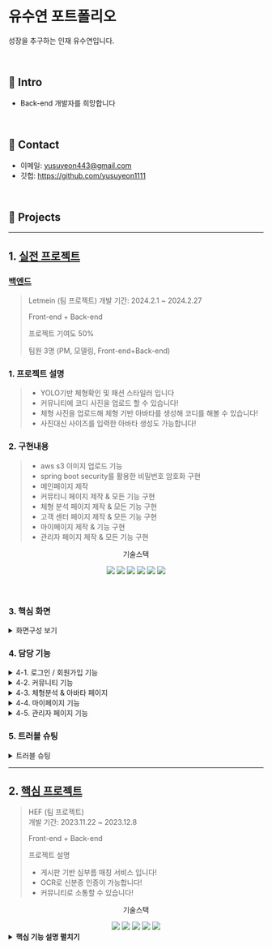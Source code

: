 # 유수연 포트폴리오
성장을 추구하는 인재 유수연입니다.

</br>

## :pushpin: Intro
- Back-end 개발자를 희망합니다

</br>

## :pushpin: Contact
- 이메일: yusuyeon443@gmail.com
- 깃헙: https://github.com/yusuyeon1111

</br>

## :pushpin: Projects

---

## 1. [실전 프로젝트](https://github.com/2023-SMHRD-IS-CLOUD-1/Letmein-front)
### [백엔드](https://github.com/2023-SMHRD-IS-CLOUD-1/Letmein.git)

> Letmein (팀 프로젝트) 
>개발 기간: 2024.2.1 ~ 2024.2.27 
> 
> Front-end + Back-end
> 
> 프로젝트 기여도 50%
> 
> 팀원 3명 (PM, 모델링, Front-end+Back-end)
> 
### 1. 프로젝트 설명
> 
> - YOLO기반 체형확인 및 패션 스타일러 입니다
> - 커뮤니티에 코디 사진을 업로드 할 수 있습니다!
> - 체형 사진을 업로드해 체형 기반 아바타를 생성해 코디를 해볼 수 있습니다!
> - 사진대신 사이즈를 입력한 아바타 생성도 가능합니다!
>
### 2. 구현내용
>  - aws s3 이미지 업로드 기능
>  - spring boot security를 활용한 비밀번호 암호화 구현
>  - 메인페이지 제작
>  - 커뮤티니 페이지 제작 & 모든 기능 구현
>  - 체형 분석 페이지 제작 & 모든 기능 구현
>  - 고객 센터 페이지 제작 & 모든 기능 구현
>  - 마이페이지 제작 & 기능 구현
>  - 관리자 페이지 제작 & 모든 기능 구현
>

<div align="center">
	<P>기술스택</P>
	<img src="https://img.shields.io/badge/react-61DAFB?style=for-the-badge&logo=react&logoColor=white">
	<img src="https://img.shields.io/badge/springboot-6DB33F?style=for-the-badge&logo=springboot&logoColor=white" />
	<img src="https://img.shields.io/badge/oracle-F80000?style=for-the-badge&logo=oracle&logoColor=white" />
	<img src="https://img.shields.io/badge/apachetomcat-F8DC75?style=for-the-badge&logo=apachetomcat&logoColor=black"/>
	<img src="https://img.shields.io/badge/flask-000000?style=for-the-badge&logo=flask&logoColor=white"/>
	<img src="https://img.shields.io/badge/amazons3-569A31?style=for-the-badge&logo=amazons3&logoColor=white"/>
</div>
 <br/>
 <br/>

### 3. 핵심 화면

<details>
    <summary>화면구성 보기</summary>
<!-- summary 아래 한칸 공백 두고 내용 삽입 -->
   
   #### 7-1 메인 페이지
   ![제목 없는 동영상 - Clipchamp로 제작](https://github.com/yusuyeon1111/portfolio/assets/142488306/e94a754c-fa5c-4b7a-b925-be1531f704f0)

   #### 7-2 회원가입 & 로그인 페이지
   ![제목 없는 동영상 - Clipchamp로 제작](https://github.com/yusuyeon1111/portfolio/assets/142488306/f06b7c39-26ac-47eb-af1f-bc2d8ed32edc)
   
   #### 7-3 커뮤니티 페이지
 ![-Clipchamp3-ezgif com-video-to-gif-converter](https://github.com/yusuyeon1111/portfolio/assets/142488306/b5dfbf08-3f8d-4344-bc32-18f00510663f)
 
   #### 7-4 마이페이지 & 고객센터 페이지
![-Clipchamp5-ezgif com-video-to-gif-converter](https://github.com/yusuyeon1111/portfolio/assets/142488306/3d90494b-3cd9-4401-8763-cca21fa97364)

#### 7-5 이미지 업로드 & 체형 분석 결과 페이지
![제목 없는 동영상 - Clipchamp로 제작 (1)](https://github.com/yusuyeon1111/portfolio/assets/142488306/f3d0c30a-822e-4ffa-9381-7b83d1868d7b)

#### 7-6 사이즈 등록 페이지
![제목 없는 동영상 - Clipchamp로 제작 (1)](https://github.com/yusuyeon1111/portfolio/assets/142488306/f2eb06b4-19fb-4061-9660-477c28c7c9d0)

#### 7-7 아바타 페이지
![제목 없는 동영상 - Clipchamp로 제작 (3)](https://github.com/yusuyeon1111/portfolio/assets/142488306/7ac9ad8e-718b-4b45-930a-8e6966b6eed4)

#### 7-8 관리자 페이지
 ![image](https://github.com/yusuyeon1111/portfolio/assets/142488306/919ebf59-9f54-4013-976c-cf189de56682)
 
</details>

### 4. 담당 기능
<details>
	<summary> 4-1. 로그인 / 회원가입 기능 </summary>

 [회원 관련 boot 코드](https://github.com/2023-SMHRD-IS-CLOUD-1/Letmein/blob/e8a4241aaa4c41dcea771e42f66afafe000098de/Letmein/src/main/java/com/smhrd/controller/MemController.java#L30)
 

```
// 회원가입
@PostMapping("/join")
	public void join(@RequestBody MemberDTO dto) {
		dto.incode(dto.getUser_pw());
		memberService.MemberJoin(dto);
	}
// 로그인 	
	@PostMapping("/login")
	public MemberDTO login(@RequestBody MemberDTO dto) {
		MemberDTO login = memberService.MemberLogin(dto);
		if(login != null && passwordEncoder.matches(dto.getUser_pw(), login.getUser_pw())) {
			return login;
		}
		return null;
	}
```
- 회원가입 시 Spring Security를 사용해 비밀번호 암호화 구현
  
- 로그인 시 db에 저장된 암호화된 비밀번호와 사용자가 입력한 비밀번호와 비교하여 일치할 시 로그인 성공하게 구현

- 이메일 인증 기능
  
 ![제목을-입력해주세요_-001 (6)](https://github.com/yusuyeon1111/portfolio/assets/142488306/c88f3dfc-2ed0-4c48-a3ac-4acbbe8579dd)

  - emailjs 라이브러리를 사용해 회원가입시 리액트에서 인증메일을 전송함.
  - 인증번호가 일치해야만 회원가입 가능

```
  const handleGenerateMessage = () => {
    const newMessage = generateMessage();
    setMsg(newMessage);
    sendEmail(user_email, user_name, newMessage)
      .then((res) => {
        setIsEmailSent(true);
        console.log(msg)
      })
      .catch((error) => {
        console.error('이메일 전송 실패', error);
      });
  };
```

</details>
<details>
	<summary> 4-2. 커뮤니티 기능 </summary>
	
[커뮤니티 관련 boot 코드](https://github.com/2023-SMHRD-IS-CLOUD-1/Letmein/blob/e8a4241aaa4c41dcea771e42f66afafe000098de/Letmein/src/main/java/com/smhrd/controller/PostController.java#L35)

- 1. 무한스크롤로 모바일 환경에 최적화된 페이징 구현
- 2. 커뮤니티 글 등록
     - 이미지 업로드 시 S3에 저장  후 spring boot에 전송해 db에 등록함

```
          // aws 이미지 업로드
    AWS.config.update({
      accessKeyId: process.env.REACT_APP_CLIENT_ID,
      secretAccessKey: process.env.REACT_APP_SECRET,
      region: 'us-east-2'
    });
    const s3 = new AWS.S3();

    const uploadParams = {
      Bucket: 'letmein0229',
      Key: `folder/${user_id}${date}/${imgRef.current.files[0].name}`,
      Body: img
    };

    s3.upload(uploadParams, (err, data) => {
      if (err) {
        console.error(err);
      } else {
        console.log(data);
        // spring boot -> db에 저장 
        axios.post("letmein/post", {
          post_title: title,
          post_content: content,
          post_acc: acc,
          post_top: top,
          post_pants: pants,
          post_shoe: shoe,
          user_id: user_id,
          post_imgsrc: `https://d1nypumamskciu.cloudfront.net/folder/${user_id}${date}/${imgRef.current.files[0].name}`
        }).then((res) => {
          console.log(res);
          nav("/community")
        }).catch((error) => {
          console.error(error);
        });
      }
    });
  };
```
- 3. 글 상세보기 기능 구현
     - 좋아요 기능
     - 본인 글 일시 수정, 삭제 기능 구현

</details>

<details>
	<summary> 4-3. 체형분석 & 아바타 페이지 </summary>
	
#### 1. 체형분석 이미지 업로드 기능
	
 - 이미지 업로드 시 s3에 이미지를 업로드
- 업로드 성공시 해당 이미지 url을 flask에 전송해 분석된 성별과 체형 정보를 받아와 저장하도록 구현함.
   
```
// 이미지 업로드 후 분석 실행 
      AWS.config.update({
        accessKeyId: process.env.REACT_APP_CLIENT_ID,
        secretAccessKey: process.env.REACT_APP_SECRET,
        region: 'us-east-2'
      });
      const s3 = new AWS.S3();
  
      const uploadParams = {
        Bucket: 'letmein0229',
        Key: "img.jpg",
        Body: img
      };
  
      s3.upload(uploadParams, (err, data) => {
        if (err) {
          console.error(err);
        } else {
          //파이썬 요청
          axios.post("/upload")
          .then((res) => {
	// 성별
            setGender(res.data.gender)
	// 체형
            setType(res.data.body)
          setSuc(true)
      }).catch((err)=>{
        console.error('분석에러',err)
      })
      }
      });
```

#### 2. 아바타 페이지
- useContext와 useState를 사용해 저장해둔 체형과 성별정보를 기반으로 db에 저장되어 있는 아바타 정보를 확인하여 체형에 해당하는 아바타를 출력
- 체형에 해당하는 코디 이미지를 db에서 가져옴
- 코디 클릭시 아바타 번호와 코디 이미지 번호를 flask에 전달해 가상피팅된 아바타 이미지를 가져옴.

```
// 가상피팅 완료된 아바타 이미지 가져오기!
 axios.post("/try2",{
	// 의상번호
      cloth : codiImgSrc,
	// 아바타 번호
      image : name
      }).then((res)=>{
	// 이미지 결과 저장
        setResultAvatar(res.data)  
    }).catch((err)=>{
      console.error("코디에러",err)
    }
```

</details>

<details>
	<summary> 4-4. 마이페이지 기능 </summary>
	- 프로필 수정
	- 고객센터
	- 작성 글 조회
	- 좋아요 글 조회
	
</details>

<details>
	<summary> 4-5. 관리자 페이지 기능 </summary>
	- 회원 탈퇴 기능
	- 문의글 조회 및 답변 작성 기능
</details>

### 5. 트러블 슈팅

<details>
<summary>트러블 슈팅</summary>
	
#### 1. 이메일 API 사용
<br/>
이메일 인증을 위해 이메일 API인 email.js를 사용했습니다.
<br/>

![image](https://github.com/yusuyeon1111/portfolio/assets/142488306/deb5ca66-6f01-4579-b827-d50302f7055c)

<br/>

[코드 보러 가기](https://github.com/2023-SMHRD-IS-CLOUD-1/Letmein-front/blob/05e84843bfaef66c4b6417432049e14dc2a611a1/src/components/Join.jsx#L23)

<br/>


#### 2. 무한 스크롤 기능 구현
모바일 환경에 최적화를 위해 게시판 형식의 기본 페이징이 아닌, 무한 스크롤 방식을 사용함.
기존의 페이징은 offset과 limit을 사용해서 페이징할 범위를 정하지만, 이 방식은 초반에는 효율이 나쁘지 않지만 뒤로 갈수록 효율이 급격히 떨어진다는 단점이 있어 사용하지 않고, JPA의 pageable 기능을 사용해 구현했습니다.
<br/>
 spring Boot 
 <br/>
 @post controller
 <br/>
 
 ![image](https://github.com/yusuyeon1111/portfolio/assets/142488306/65c1da60-66a0-452a-9d12-e09afb0673b0)
 
 <br/>
 
 ![image](https://github.com/yusuyeon1111/portfolio/assets/142488306/e83e393c-8f3c-45c5-ba89-ef1f814407f9)
 
<br/>

React 

<br/>
useInview를 활용하여 페이지 끝에 도달할 시 페이지 넘버를 증가시켜 로드 했습니다.

<br/>

![image](https://github.com/yusuyeon1111/portfolio/assets/142488306/f97031a6-9097-4960-a890-b45568d24586)

<br/>

페이지넘버를 get방식으로 요청해 이미지를 로드 하였습니다.

<br/>

![image](https://github.com/yusuyeon1111/portfolio/assets/142488306/acf1d653-b0b1-471f-ae06-410840c1216f)

<br/>

[코드보러가기](https://github.com/2023-SMHRD-IS-CLOUD-1/Letmein-front/blob/05e84843bfaef66c4b6417432049e14dc2a611a1/src/components/CommunityMasonry.jsx#L76)

<br/>
 [느낀점]
 <br/>
 JPA를 처음 사용하다 보니 어려움을 겪었으나 수많은 시행착오와 구글링을 통해 구현할 수 있었으며, JPA에 대한 이해도를 올릴 수 있었습니다.
</details>

---

## 2. [핵심 프로젝트](https://github.com/2023-SMHRD-IS-CLOUD-1/1stProject.git)
>HEF  (팀 프로젝트)  
>개발 기간: 2023.11.22 ~ 2023.12.8
>
> Front-end + Back-end
>
>프로젝트 설명
> - 게시판 기반 심부름 매칭 서비스 입니다!<br/>
> - OCR로 신분증 인증이 가능합니다!<br/>
> - 커뮤니티로 소통할 수 있습니다!<br/>
<div align="center">
	<P>기술스택 </P>
	<img src="https://img.shields.io/badge/Java-007396?style=for-the-badge&logo=Java&logoColor=white" />
	<img src="https://img.shields.io/badge/HTML5-E34F26?style=for-the-badge&logo=HTML5&logoColor=white" />
	<img src="https://img.shields.io/badge/CSS3-1572B6?style=for-the-badge&logo=CSS3&logoColor=white" />
	<img src="https://img.shields.io/badge/oracle-F80000?style=for-the-badge&logo=oracle&logoColor=white"/>
	<img src="https://img.shields.io/badge/javascript-F7DF1E?style=for-the-badge&logo=javascript&logoColor=white"/>
</div>


<details>
<summary><b>핵심 기능 설명 펼치기</b></summary>

 #### 1. 전체 흐름
![image](https://github.com/yusuyeon1111/sample/assets/142488306/fb8c738f-39f2-4bde-8ffb-b62c8f893d55)
1. 의뢰인이 심부름 의뢰글을 작성합니다
2. 의뢰글을 수행인이 심부름 페이지에서 검색해서 조회할 수 있습니다.
3. 수행인이 의뢰글에 수행 신청을 하게되면
4. 의뢰인의 수행인 신청 목록 확인 서비스에서 수행인의 프로필을 확인할 수 있습니다
5. 의뢰인은 수행인의 신청 목록을 확인해 신청을 수락할 수 있고 거절할 수 있습니다.
6. 신청을 수락하게 되면 심부름은 매칭되고 매칭 여부가 데이터베이스 상에서 변화됩니다.

#### 2. 심부름 페이지

![image](https://github.com/yusuyeon1111/sample/assets/142488306/e5cb9e68-77ad-4374-ba8d-b40cda984f70)

<br/>
 1. 카테고리 : 카테고리 필터링 시스템을 구현해 카테고리에 따라 확인 가능
   
[🔍](https://github.com/2023-SMHRD-IS-CLOUD-1/1stProject/blob/c01013df001193fbb4c00e65eb206ceccf58d18b/FirstProject_Whip/src/main/java/com/smhrd/controller/Err_readService.java#L18)
<br/>
 2. 검색창 : 검색 기능을 통해 사용자가 원하는 심부름 신청글을 제목과 작성자를 기준으로 검색 가능<br/>
   
[🔍](https://github.com/2023-SMHRD-IS-CLOUD-1/1stProject/blob/c01013df001193fbb4c00e65eb206ceccf58d18b/FirstProject_Whip/src/main/java/com/smhrd/controller/Err_searchService.java#L18)
   <br/>

3. 심부름 요청 글 작성 페이지로 이동


4. 심부름 글의 상세 내용을 확인할 수 있는 기능, 다른 사용자가 열람 가능.

[🔍글 상세보기](https://github.com/2023-SMHRD-IS-CLOUD-1/1stProject/blob/c01013df001193fbb4c00e65eb206ceccf58d18b/FirstProject_Whip/src/main/java/com/smhrd/controller/Err_detailService.java#L18)<br/>
[🔍글 수정](https://github.com/2023-SMHRD-IS-CLOUD-1/1stProject/blob/c01013df001193fbb4c00e65eb206ceccf58d18b/FirstProject_Whip/src/main/java/com/smhrd/controller/ErrmodifyService.java#L15)
<br/>
[🔍글 삭제](https://github.com/2023-SMHRD-IS-CLOUD-1/1stProject/blob/c01013df001193fbb4c00e65eb206ceccf58d18b/FirstProject_Whip/src/main/java/com/smhrd/controller/ErrdeleteService.java#L15)
<br/>
 5. 신청 버튼 클릭시 신청되며 신청인의 수행인 신청 목록 확인 서비스에서 확인 가능
   
[🔍](https://github.com/2023-SMHRD-IS-CLOUD-1/1stProject/blob/c01013df001193fbb4c00e65eb206ceccf58d18b/FirstProject_Whip/src/main/java/com/smhrd/controller/Err_matchService.java#L20)
<br/>
#### 3. 고객센터 페이지

![image](https://github.com/yusuyeon1111/sample/assets/142488306/3e7a3b69-9e93-411c-904e-1df81ba40895)

1)  검색창 : 검색 기능을 통해 사용자가 원하는 문의글을 제목과 작성자를 기준으로 검색 가능
    <br/>
[🔍](https://github.com/2023-SMHRD-IS-CLOUD-1/1stProject/blob/c01013df001193fbb4c00e65eb206ceccf58d18b/FirstProject_Whip/src/main/java/com/smhrd/controller/Man_searchService.java#L21)
<br/>   

2) 문의글 작성 페이지로 이동

[🔍](https://github.com/2023-SMHRD-IS-CLOUD-1/1stProject/blob/c01013df001193fbb4c00e65eb206ceccf58d18b/FirstProject_Whip/src/main/java/com/smhrd/controller/ManagePostService.java#L15)
 
3) 문의글 상세 내용을 확인할 수 있는 기능

[🔍](https://github.com/2023-SMHRD-IS-CLOUD-1/1stProject/blob/c01013df001193fbb4c00e65eb206ceccf58d18b/FirstProject_Whip/src/main/java/com/smhrd/controller/Manage_detailService.java#L21)
   <br/>
   
4) 관리자 답변여부 확인 가능<br/>

5) 관리자 계정을 생성해, 관리자 계정으로 로그인 시, 고객센터 문의글에 답변할 수 있는 기능

[🔍](https://github.com/2023-SMHRD-IS-CLOUD-1/1stProject/blob/c01013df001193fbb4c00e65eb206ceccf58d18b/FirstProject_Whip/src/main/java/com/smhrd/controller/Manage_answerService.java#L16)    
---
  </details>

